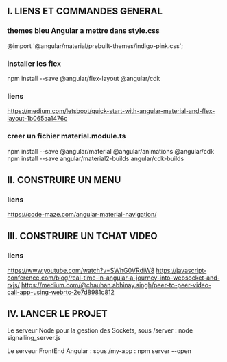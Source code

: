 
## I. LIENS ET COMMANDES  GENERAL

### themes bleu Angular a mettre dans style.css
@import '@angular/material/prebuilt-themes/indigo-pink.css';

### installer les flex
npm install --save @angular/flex-layout @angular/cdk

### liens
https://medium.com/letsboot/quick-start-with-angular-material-and-flex-layout-1b065aa1476c


### creer un fichier material.module.ts
npm install --save @angular/material @angular/animations @angular/cdk
npm install --save angular/material2-builds angular/cdk-builds

## II. CONSTRUIRE UN MENU

### liens
https://code-maze.com/angular-material-navigation/

## III. CONSTRUIRE UN TCHAT VIDEO

### liens
https://www.youtube.com/watch?v=SWhG0VRdiW8
https://javascript-conference.com/blog/real-time-in-angular-a-journey-into-websocket-and-rxjs/
https://medium.com/@chauhan.abhinay.singh/peer-to-peer-video-call-app-using-webrtc-2e7d8981c812

## IV. LANCER LE PROJET

Le serveur Node pour la gestion des Sockets,
sous /server : node signalling_server.js

Le serveur FrontEnd Angular : 
sous /my-app : npm server --open


